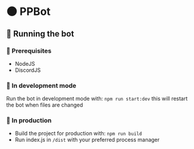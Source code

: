 # 🌑 PPBot

## 🔌 Running the bot

### 🛑 Prerequisites

-  NodeJS
-  DiscordJS

### 🔧 In development mode

Run the bot in development mode with: `npm run start:dev` this will restart the bot when files are changed

### 🚀 In production

-  Build the project for production with: `npm run build`
-  Run index.js in `/dist` with your preferred process manager
